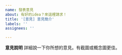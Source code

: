 ```yaml
---
name: 發表意見
about: 有好的idea？來這裡請求！
title: '[意見] 意見簡介'
labels: ''
assignees: ''

---
```


**意見說明**
詳細說一下你所想的意見。有截圖或概念圖更佳。
